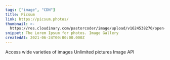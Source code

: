 ```yaml
---
tags: ["image", "CDN"]
title: Picsum
link: https://picsum.photos/
thumbnail: >-
  https://res.cloudinary.com/pastorcoder/image/upload/v1624538270/open-source/picsum_rikwix.png
snippet: The Lorem Ipsum for photos. Image Gallery
createdAt: 2021-06-24T00:00:00.000Z
---
```

Access wide varieties of images 
Unlimited pictures 
Image API